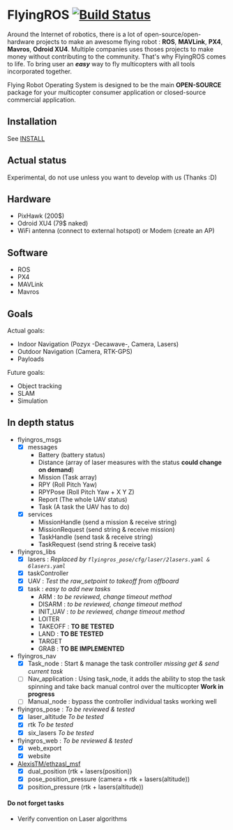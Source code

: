 FlyingROS [![Build Status](https://api.travis-ci.org/AlexisTM/flyingros.svg?branch=master)](https://travis-ci.org/AlexisTM/flyingros)
==============

Around the Internet of robotics, there is a lot of open-source/open-hardware projects to make an awesome flying robot : **ROS**, **MAVLink**, **PX4**, **Mavros**, **Odroid XU4**. Multiple companies uses thoses projects to make money without contributing to the community. That's why FlyingROS comes to life. To bring user an ***easy*** way to fly multicopters with all tools incorporated together.

Flying Robot Operating System is designed to be the main **OPEN-SOURCE** package for your multicopter consumer application or closed-source commercial application.

Installation
------------

See [INSTALL](tree/master/INSTALL.md)

Actual status
------------

Experimental, do not use unless you want to develop with us (Thanks :D)

Hardware
------------

* PixHawk (200$)
* Odroid XU4 (79$ naked)
* WiFi antenna (connect to external hotspot) or Modem (create an AP)

Software
-----------

* ROS
* PX4
* MAVLink
* Mavros

Goals
------------

Actual goals:

* Indoor Navigation (Pozyx -Decawave-, Camera, Lasers)
* Outdoor Navigation (Camera, RTK-GPS)
* Payloads 

Future goals:

* Object tracking 
* SLAM
* Simulation

In depth status
------------

* flyingros_msgs
  - [x] messages
    * Battery     (battery status)
    * Distance    (array of laser measures with the status **could change on demand**)
    * Mission     (Task array)
    * RPY         (Roll Pitch Yaw)
    * RPYPose     (Roll Pitch Yaw + X Y Z)
    * Report      (The whole UAV status)
    * Task        (A task the UAV has to do)
  - [x] services
    * MissionHandle  (send a mission & receive string)
    * MissionRequest (send string & receive mission)
    * TaskHandle     (send task & receive string)
    * TaskRequest    (send string & receive task)
* flyingros_libs  
  - [x] lasers : *Replaced by `flyingros_pose/cfg/laser/2lasers.yaml & 6lasers.yaml`*
  - [x] taskController
  - [x] UAV : *Test the raw_setpoint to takeoff from offboard*
  - [x] task : *easy to add new tasks*
    * ARM : *to be reviewed, change timeout method*
    * DISARM : *to be reviewed, change timeout method*
    * INIT_UAV : *to be reviewed, change timeout method*
    * LOITER
    * TAKEOFF : **TO BE TESTED**
    * LAND : **TO BE TESTED**
    * TARGET
    * GRAB : **TO BE IMPLEMENTED**
* flyingros_nav
  - [x] Task_node : Start & manage the task controller *missing get & send current task*
  - [ ] Nav\_application : Using task\_node, it adds the ability to stop the task spinning and take back manual control over the multicopter  **Work in progress**
  - [ ] Manual_node : bypass the controller 
    individual tasks working well
* flyingros_pose :  *To be reviewed & tested*
  - [x] laser_altitude *To be tested*
  - [x] rtk *To be tested*
  - [x] six_lasers *To be tested*
* flyingros_web :  *To be reviewed & tested*
  - [x] web_export
  - [x] website
* [AlexisTM/ethzasl_msf](https://github.com/AlexisTM/ethzasl_msf) 
  - [x] dual_position (rtk + lasers(position))
  - [x] pose\_position\_pressure (camera + rtk + lasers(altitude))
  - [x] position\_pressure (rtk + lasers(altitude))

#### Do not forget tasks 

* Verify convention on Laser algorithms